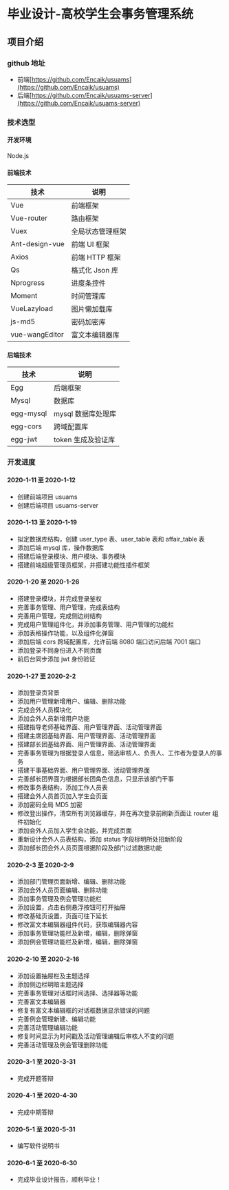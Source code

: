 # 毕业设计-高校学生会事务管理系统

## 项目介绍

### github 地址

- 前端[https://github.com/Encaik/usuams](https://github.com/Encaik/usuams)
- 后端[https://github.com/Encaik/usuams-server](https://github.com/Encaik/usuams-server)

### 技术选型

#### 开发环境

Node.js

#### 前端技术

| 技术           | 说明             |
| -------------- | ---------------- |
| Vue            | 前端框架         |
| Vue-router     | 路由框架         |
| Vuex           | 全局状态管理框架 |
| Ant-design-vue | 前端 UI 框架     |
| Axios          | 前端 HTTP 框架   |
| Qs             | 格式化 Json 库   |
| Nprogress      | 进度条控件       |
| Moment         | 时间管理库       |
| VueLazyload    | 图片懒加载库     |
| js-md5         | 密码加密库       |
| vue-wangEditor | 富文本编辑器库   |

#### 后端技术

| 技术      | 说明               |
| --------- | ------------------ |
| Egg       | 后端框架           |
| Mysql     | 数据库             |
| egg-mysql | mysql 数据库处理库 |
| egg-cors  | 跨域配置库         |
| egg-jwt   | token 生成及验证库 |

### 开发进度

#### 2020-1-11 至 2020-1-12

- 创建前端项目 usuams
- 创建后端项目 usuams-server

#### 2020-1-13 至 2020-1-19

- 拟定数据库结构，创建 user_type 表、user_table 表和 affair_table 表
- 添加后端 mysql 库，操作数据库
- 搭建后端登录模块、用户模块、事务模块
- 搭建前端超级管理员框架，并搭建功能性插件框架

#### 2020-1-20 至 2020-1-26

- 搭建登录模块，并完成登录鉴权
- 完善事务管理、用户管理，完成表结构
- 完善用户管理，完成侧边树结构
- 完成用户管理组件化，并添加事务管理、用户管理的功能栏
- 添加表格操作功能，以及组件化弹窗
- 添加后端 cors 跨域配置库，允许前端 8080 端口访问后端 7001 端口
- 添加登录不同身份进入不同页面
- 前后台同步添加 jwt 身份验证

#### 2020-1-27 至 2020-2-2

- 添加登录页背景
- 添加用户管理新增用户、编辑、删除功能
- 完成会外人员模块化
- 添加会外人员新增用户功能
- 搭建指导老师基础界面、用户管理界面、活动管理界面
- 搭建主席团基础界面、用户管理界面、活动管理界面
- 搭建部长团基础界面、用户管理界面、活动管理界面
- 完善事务管理为根据登录人信息，筛选审核人、负责人、工作者为登录人的事务
- 搭建干事基础界面、用户管理界面、活动管理界面
- 完善部长团界面为根据部长团角色信息，只显示该部门干事
- 修改事务表结构，添加工作人员表
- 搭建会外人员首页加入学生会页面
- 添加密码全局 MD5 加密
- 修改登出操作，清空所有浏览器缓存，并在再次登录前刷新页面让 router 组件初始化
- 添加会外人员加入学生会功能，并完成页面
- 重新设计会外人员表结构，添加 status 字段标明所处招新阶段
- 添加部长团会外人员页面根据阶段及部门过滤数据功能

#### 2020-2-3 至 2020-2-9

- 添加部门管理页面新增、编辑、删除功能
- 添加会外人员页面编辑、删除功能
- 添加事务管理及例会管理功能栏
- 添加设置，点击右侧悬浮按钮可打开抽屉
- 修改基础页设置，页面可往下延长
- 修改富文本编辑器组件代码，获取编辑器内容
- 添加事务管理功能栏及新增，编辑，删除弹窗
- 添加例会管理功能栏及新增，编辑，删除弹窗

#### 2020-2-10 至 2020-2-16

- 添加设置抽屉栏及主题选择
- 添加侧边栏明暗主题选择
- 完善事务管理对话框时间选择、选择器等功能
- 完善富文本编辑器
- 修复有富文本编辑框的对话框数据显示错误的问题
- 完善例会管理新建、编辑功能
- 完善活动管理编辑功能
- 修复时间显示为时间戳及活动管理编辑后审核人不变的问题
- 完善活动管理及例会管理删除功能

#### 2020-3-1 至 2020-3-31

- 完成开题答辩

#### 2020-4-1 至 2020-4-30

- 完成中期答辩

#### 2020-5-1 至 2020-5-31

- 编写软件说明书

#### 2020-6-1 至 2020-6-30

- 完成毕业设计报告，顺利毕业！
